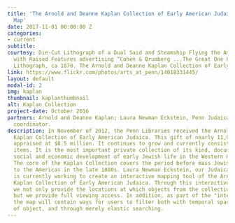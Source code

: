 ```yaml
---
title: 'The Arnold and Deanne Kaplan Collection of Early American Judaica: An Interactive
  Map'
date: 2017-11-01 00:00:00 Z
categories:
- current
subtitle: 
courtesy: Die-Cut Lithograph of a Dual Said and Steamship Flying the American Flag,
  with Raised Features advertising “Cohen & Brumberg ...The Great One Price Clothier.”
  Lithograph, ca 1870. The Arnold and Deanne Kaplan Collection of Early American Judaica.
link: https://www.flickr.com/photos/arts_at_penn/14018331445/
layout: default
modal-id: 2
img: kaplan
thumbnail: kaplanthumbnail
alt: Kaplan Collection
project-date: October 2016
partners: Arnold and Deanne Kaplan; Laura Newman Eckstein, Penn Judaica DH project
  coordinator.
description: In November of 2012, the Penn Libraries received the Arnold and Deanne
  Kaplan Collection of Early American Judaica. This gift of nearly 11,000 items was
  appraised at $8.5 million. It continues to grow and currently consists of over 13,000
  items. It is the most important private collection of its kind, documenting the
  social and economic development of early Jewish life in the Western Hemisphere.
  The core of the Kaplan Collection covers the period before mass Jewish migration
  to the Americas in the late 1880s. Laura Newman Eckstein, our Judaica DH coordinator,
  is currently working to create an interactive mapping tool of the Arnold and Deanne
  Kaplan Collection of Early American Judaica. Through this interactive mapping tool,
  we not only provide the locations at which objects from the collection originate,
  but we provide full viewing access. In addition, as part of the "interactive" component,
  the map will contain ways for users to filter both with temporal space, with type
  of object, and through merely elastic searching.
---
```


